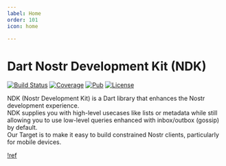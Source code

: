 ```yaml
---
label: Home
order: 101
icon: home

---
```


# Dart Nostr Development Kit (NDK)

[![Build Status](https://github.com/relaystr/ndk/actions/workflows/tests.yaml/badge.svg?branch=master)](https://github.com/relaystr/ndk/actions?query=workflow%3A"tests"+branch%3Amaster) [![Coverage](https://img.shields.io/codecov/c/github/relaystr/ndk?color=green)](https://codecov.io/github/relaystr/ndk) [![Pub](https://img.shields.io/pub/v/ndk.svg)](https://pub.dev/packages/ndk) [![License](https://img.shields.io/github/license/relaystr/ndk.svg)](LICENSE.txt)

NDK (Nostr Development Kit) is a Dart library that enhances the Nostr development experience.\
NDK supplies you with high-level usecases like lists or metadata while still allowing you to use low-level queries enhanced with inbox/outbox (gossip) by default.\
Our Target is to make it easy to build constrained Nostr clients, particularly for mobile devices.


[!ref](/guides/getting-started.md)
